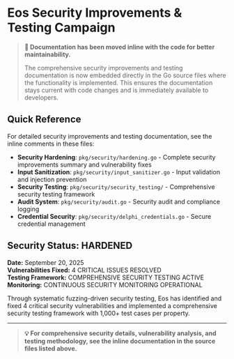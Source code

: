 # Eos Security Improvements & Testing Campaign

> **📝 Documentation has been moved inline with the code for better maintainability.**
> 
> The comprehensive security improvements and testing documentation is now embedded directly in the Go source files where the functionality is implemented. This ensures the documentation stays current with code changes and is immediately available to developers.

## Quick Reference

For detailed security improvements and testing documentation, see the inline comments in these files:

- **Security Hardening**: `pkg/security/hardening.go` - Complete security improvements summary and vulnerability fixes
- **Input Sanitization**: `pkg/security/input_sanitizer.go` - Input validation and injection prevention
- **Security Testing**: `pkg/security/security_testing/` - Comprehensive security testing framework
- **Audit System**: `pkg/security/audit.go` - Security audit and compliance logging
- **Credential Security**: `pkg/security/delphi_credentials.go` - Secure credential management

## Security Status:  HARDENED

**Date:** September 20, 2025  
**Vulnerabilities Fixed:**  4 CRITICAL ISSUES RESOLVED  
**Testing Framework:**  COMPREHENSIVE SECURITY TESTING ACTIVE  
**Monitoring:**  CONTINUOUS SECURITY MONITORING OPERATIONAL

Through systematic fuzzing-driven security testing, Eos has identified and fixed 4 critical security vulnerabilities and implemented a comprehensive security testing framework with 1,000+ test cases per property.

---

> **💡 For comprehensive security details, vulnerability analysis, and testing methodology, see the inline documentation in the source files listed above.**
